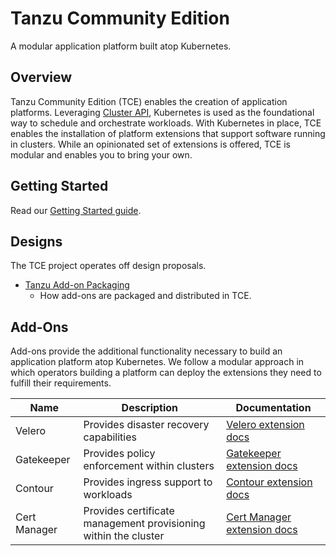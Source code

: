 # Tanzu Community Edition

A modular application platform built atop Kubernetes.

## Overview

Tanzu Community Edition (TCE) enables the creation of application platforms.
Leveraging [Cluster API](https://cluster-api.sigs.k8s.io/), Kubernetes is used
as the foundational way to schedule and orchestrate workloads. With Kubernetes
in place, TCE enables the installation of platform extensions that support
software running in clusters. While an opinionated set of extensions is offered,
TCE is modular and enables you to bring your own.

## Getting Started

Read our [Getting Started guide](docs/getting-started.md).

## Designs

The TCE project operates off design proposals.

* [Tanzu Add-on Packaging](./docs/designs/tanzu-addon-packaging.md)
  * How add-ons are packaged and distributed in TCE.

## Add-Ons

Add-ons provide the additional functionality necessary to build an application platform atop Kubernetes. We follow a modular approach in which operators building a platform can deploy the extensions they need to fulfill their requirements.

| Name | Description | Documentation |
|------|-------------|---------------|
| Velero | Provides disaster recovery capabilities | [Velero extension docs](./extensions/velero) |
| Gatekeeper | Provides policy enforcement within clusters | [Gatekeeper extension docs](./extensions/gatekeeper) |
| Contour | Provides ingress support to workloads | [Contour extension docs](./extensions/contour) |
| Cert Manager | Provides certificate management provisioning within the cluster | [Cert Manager extension docs](./extensions/cert-manager) |
